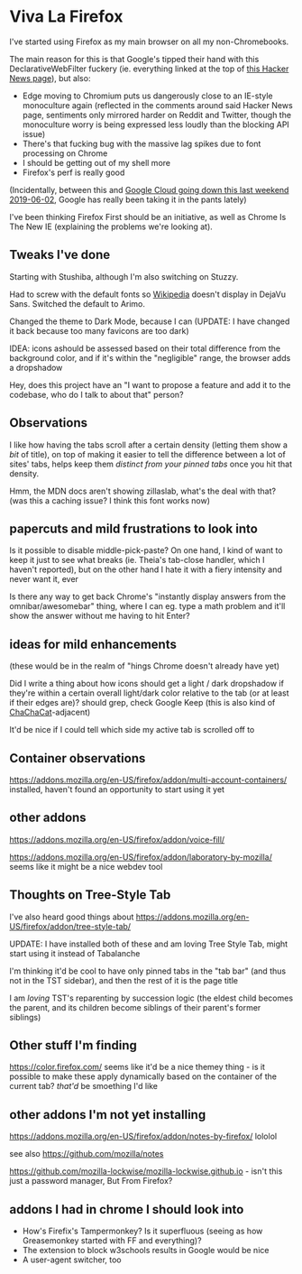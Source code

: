 # Viva La Firefox

I've started using Firefox as my main browser on all my non-Chromebooks.

The main reason for this is that Google's tipped their hand with this DeclarativeWebFilter fuckery (ie. everything linked at the top of [this Hacker News page](https://news.ycombinator.com/item?id=20052623)), but also:

- Edge moving to Chromium puts us dangerously close to an IE-style monoculture again (reflected in the comments around said Hacker News page, sentiments only mirrored harder on Reddit and Twitter, though the monoculture worry is being expressed less loudly than the blocking API issue)
- There's that fucking bug with the massive lag spikes due to font processing on Chrome
- I should be getting out of my shell more
- Firefox's perf is really good

(Incidentally, between this and [Google Cloud going down this last weekend 2019-06-02](https://news.ycombinator.com/item?id=20077421), Google has really been taking it in the pants lately)

I've been thinking Firefox First should be an initiative, as well as Chrome Is The New IE (explaining the problems we're looking at).

## Tweaks I've done

Starting with Stushiba, although I'm also switching on Stuzzy.

Had to screw with the default fonts so [Wikipedia][] doesn't display in DejaVu Sans. Switched the default to Arimo.

[Wikipedia]: https://en.wikipedia.org/wiki/Wikipedia:Typography

Changed the theme to Dark Mode, because I can (UPDATE: I have changed it back because too many favicons are too dark)

IDEA: icons ashould be assessed based on their total difference from the background color, and if it's within the "negligible" range, the browser adds a dropshadow

Hey, does this project have an "I want to propose a feature and add it to the codebase, who do I talk to about that" person?

## Observations

I like how having the tabs scroll after a certain density (letting them show a *bit* of title), on top of making it easier to tell the difference between a lot of sites' tabs, helps keep them *distinct from your pinned tabs* once you hit that density.

Hmm, the MDN docs aren't showing zillaslab, what's the deal with that? (was this a caching issue? I think this font works now)

## papercuts and mild frustrations to look into

Is it possible to disable middle-pick-paste? On one hand, I kind of want to keep it just to see what breaks (ie. Theia's tab-close handler, which I haven't reported), but on the other hand I hate it with a fiery intensity and never want it, ever

Is there any way to get back Chrome's "instantly display answers from the omnibar/awesomebar" thing, where I can eg. type a math problem and it'll show the answer without me having to hit Enter?

## ideas for mild enhancements

(these would be in the realm of "hings Chrome doesn't already have yet)

Did I write a thing about how icons should get a light / dark dropshadow if they're within a certain overall light/dark color relative to the tab (or at least if their edges are)? should grep, check Google Keep (this is also kind of [ChaChaCat](a76b3fab-f38c-4dc3-a567-5bac0bb5bd1a.md)-adjacent)

It'd be nice if I could tell which side my active tab is scrolled off to

## Container observations

https://addons.mozilla.org/en-US/firefox/addon/multi-account-containers/ installed, haven't found an opportunity to start using it yet

## other addons

https://addons.mozilla.org/en-US/firefox/addon/voice-fill/

https://addons.mozilla.org/en-US/firefox/addon/laboratory-by-mozilla/ seems like it might be a nice webdev tool

## Thoughts on Tree-Style Tab

I've also heard good things about https://addons.mozilla.org/en-US/firefox/addon/tree-style-tab/

UPDATE: I have installed both of these and am loving Tree Style Tab, might start using it instead of Tabalanche

I'm thinking it'd be cool to have only pinned tabs in the "tab bar" (and thus not in the TST sidebar), and then the rest of it is the page title

I am *loving* TST's reparenting by succession logic (the eldest child becomes the parent, and its children become siblings of their parent's former siblings)

## Other stuff I'm finding

https://color.firefox.com/ seems like it'd be a nice themey thing - is it possible to make these apply dynamically based on the container of the current tab? *that'd* be smoething I'd like

## other addons I'm not yet installing

https://addons.mozilla.org/en-US/firefox/addon/notes-by-firefox/ lololol

see also https://github.com/mozilla/notes

https://github.com/mozilla-lockwise/mozilla-lockwise.github.io - isn't this just a password manager, But From Firefox?

## addons I had in chrome I should look into

- How's Firefix's Tampermonkey? Is it superfluous (seeing as how Greasemonkey started with FF and everything)?
- The extension to block w3schools results in Google would be nice
- A user-agent switcher, too
